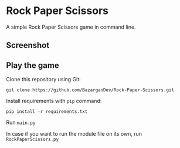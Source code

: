 # Rock Paper Scissors
A simple Rock Paper Scissors game in command line.

## Screenshot


## Play the game
Clone this repository using Git:

`git clone https://github.com/BazarganDev/Rock-Paper-Scissors.git`

Install requirements with `pip` command:

`pip install -r requirements.txt`

Run `main.py`

In case if you want to run the module file on its own, run `RockPaperScissors.py`